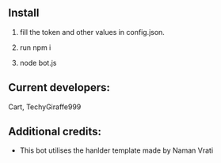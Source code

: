## Install

1. fill the token and other values in config.json.

2. run npm i

3. node bot.js

## Current developers:
Cart, TechyGiraffe999

## Additional credits:
- This bot utilises the hanlder template made by Naman Vrati
